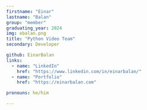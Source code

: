 ```yaml
---
firstname: "Einar"
lastname: "Balan"
group: "member"
graduating_year: 2024
img: ebalan.png
title: "Python Video Team"
secondary: Developer

github: EinarBalan
links:
  - name: "LinkedIn"
    href: "https://www.linkedin.com/in/einarbalan/"
  - name: "Portfolio"
    href: "https://einarbalan.com"

pronouns: he/him

---
```

